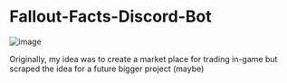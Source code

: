 # Fallout-Facts-Discord-Bot
![image](https://github.com/Matrei3/Fallout-Facts-Discord-Bot/assets/115424656/6b43e30f-e67e-4f95-8e21-82ec268d689b)

Originally, my idea was to create a market place for trading in-game but scraped the idea for a future bigger project (maybe)
